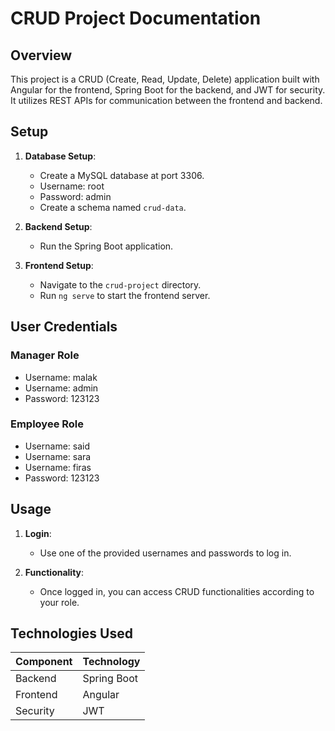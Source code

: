 # CRUD Project Documentation

## Overview

This project is a CRUD (Create, Read, Update, Delete) application built with Angular for the frontend, Spring Boot for the backend, and JWT for security. It utilizes REST APIs for communication between the frontend and backend.

## Setup

1. **Database Setup**:
    - Create a MySQL database at port 3306.
    - Username: root
    - Password: admin
    - Create a schema named `crud-data`.

2. **Backend Setup**:
    - Run the Spring Boot application.

3. **Frontend Setup**:
    - Navigate to the `crud-project` directory.
    - Run `ng serve` to start the frontend server.

## User Credentials

### Manager Role
- Username: malak
- Username: admin
- Password: 123123

### Employee Role
- Username: said
- Username: sara
- Username: firas
- Password: 123123

## Usage

1. **Login**:
    - Use one of the provided usernames and passwords to log in.

2. **Functionality**:
    - Once logged in, you can access CRUD functionalities according to your role.

## Technologies Used

| Component | Technology   |
|-----------|--------------|
| Backend   | Spring Boot  |
| Frontend  | Angular      |
| Security  | JWT          |